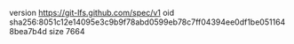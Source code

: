 version https://git-lfs.github.com/spec/v1
oid sha256:8051c12e14095e3c9b9f78abd0599eb78c7ff04394ee0df1be0511648bea7b4d
size 7664
